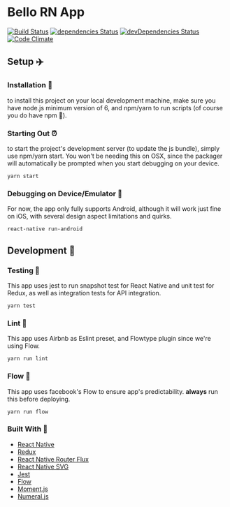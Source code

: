 # Bello RN App
[![Build Status](https://travis-ci.org/adhywiranata/bello-client-rn.svg?branch=master)](https://travis-ci.org/adhywiranata/bello-client-rn)
[![dependencies Status](https://david-dm.org/adhywiranata/bello-client-rn/status.png)](https://david-dm.org/adhywiranata/bello-client-rn)
[![devDependencies Status](https://david-dm.org/adhywiranata/bello-client-rn/dev-status.svg)](https://david-dm.org/adhywiranata/bello-client-rn?type=dev)
[![Code Climate](https://codeclimate.com/github/codeclimate/codeclimate/badges/gpa.svg)](https://codeclimate.com/github/codeclimate/codeclimate)

## Setup ✈️

### Installation 🔧

to install this project on your local development machine, make sure you have node.js minimum version of 6, and npm/yarn to run scripts (of course you do have npm 😬).

### Starting Out ⏰

to start the project's development server (to update the js bundle), simply use npm/yarn start. You won't be needing this on OSX, since the packager will automatically be prompted when you start debugging on your device.

```
yarn start
```

### Debugging on Device/Emulator 👷

For now, the app only fully supports Android, although it will work just fine on iOS, with several design aspect limitations and quirks.

```
react-native run-android
```

## Development 🔧

### Testing 👷

This app uses jest to run snapshot test for React Native and unit test for Redux, as well as integration tests for API integration.

```
yarn test
```

### Lint 📓

This app uses Airbnb as Eslint preset, and Flowtype plugin since we're using Flow.

```
yarn run lint
```

### Flow 🌄

This app uses facebook's Flow to ensure app's predictability. __always__ run this before deploying.

```
yarn run flow
```

### Built With 🔗

- [React Native](https://github.com/adhywiranata/bello-client-rn)
- [Redux](https://github.com/adhywiranata/bello-client-rn)
- [React Native Router Flux](https://github.com/adhywiranata/bello-client-rn)
- [React Native SVG](https://github.com/adhywiranata/bello-client-rn)
- [Jest](https://github.com/adhywiranata/bello-client-rn)
- [Flow](https://github.com/adhywiranata/bello-client-rn)
- [Moment.js](https://github.com/adhywiranata/bello-client-rn)
- [Numeral.js](https://github.com/adhywiranata/bello-client-rn)
